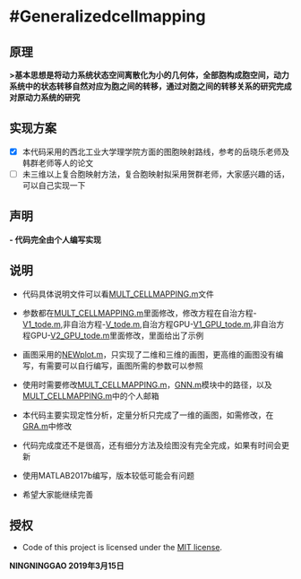 #Generalizedcellmapping
===

## 原理
**>基本思想是将动力系统状态空间离散化为小的几何体，全部胞构成胞空间，动力系统中的状态转移自然对应为胞之间的转移，通过对胞之间的转移关系的研究完成对原动力系统的研究**

## 实现方案
- [x] 本代码采用的西北工业大学理学院方面的图胞映射路线，参考的岳晓乐老师及韩群老师等人的论文
- [ ] 未三维以上复合胞映射方法，复合胞映射拟采用贺群老师，大家感兴趣的话，可以自己实现一下

## 声明
**- 代码完全由个人编写实现**

## 说明
- 代码具体说明文件可以看[MULT_CELLMAPPING.m](code/MULT_CELLMAPPING.m)文件

- 参数都在[MULT_CELLMAPPING.m](code/MULT_CELLMAPPING.m)里面修改，修改方程在自治方程-[V1_tode.m](code/V1_tode.m),非自治方程-[V_tode.m](code/V_tode.m),自治方程GPU-[V1_GPU_tode.m](code/V1_GPU_tode.m),非自治方程GPU-[V2_GPU_tode.m](code/V2_GPU_tode.m)里面修改，里面给出了示例

- 画图采用的[NEWplot.m](code/NEWplot.m)，只实现了二维和三维的画图，更高维的画图没有编写，有需要可以自行编写，画图所需的参数可以参照

- 使用时需要修改[MULT_CELLMAPPING.m](code/MULT_CELLMAPPING.m)，[GNN.m](code/GNN.m)模块中的路径，以及[MULT_CELLMAPPING.m](code/MULT_CELLMAPPING.m)中的个人邮箱

- 本代码主要实现定性分析，定量分析只完成了一维的画图，如需修改，在[GRA.m](code/GRA.m)中修改

- 代码完成度还不是很高，还有细分方法及绘图没有完全完成，如果有时间会更新

- 使用MATLAB2017b编写，版本较低可能会有问题

- 希望大家能继续完善

## 授权
- Code of this project is licensed under the [MIT license](LICENSE).

**NINGNINGGAO 2019年3月15日**
